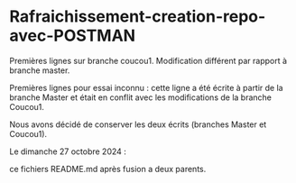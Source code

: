 # Rafraichissement-creation-repo-avec-POSTMAN


Premières lignes sur branche coucou1. Modification différent par rapport à branche master.

Premières lignes pour essai inconnu : cette ligne a été écrite à partir de la branche Master et était en conflit avec les modifications de la branche Coucou1.

Nous avons décidé de conserver les deux écrits (branches Master et Coucou1).


Le dimanche 27 octobre 2024 :

ce fichiers README.md après fusion a deux parents.